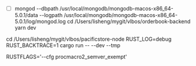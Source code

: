 * [ ] mongod --dbpath /usr/local/mongodb/mongodb-macos-x86_64-5.0.1/data --logpath /usr/local/mongodb/mongodb-macos-x86_64-5.0.1/log/mongod.log
  cd /Users/lisheng/mygit/vlbos/orderbook-backend
  yarn dev

cd /Users/lisheng/mygit/vlbos/pacificstore-node
RUST_LOG=debug RUST_BACKTRACE=1 cargo run -- --dev --tmp


RUSTFLAGS='--cfg procmacro2_semver_exempt'

